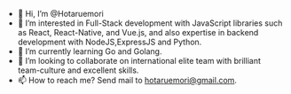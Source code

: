 - 👋 Hi, I’m @Hotaruemori
- 👀 I’m interested in Full-Stack development with JavaScript libraries such as React, React-Native, and Vue.js, and also expertise in backend development with NodeJS,ExpressJS and Python.
- 🌱 I’m currently learning Go and Golang.
- 💞️ I’m looking to collaborate on international elite team with brilliant team-culture and excellent skills.
- 📫 How to reach me? Send mail to hotaruemori@gmail.com.

<!---
Hotaruemori/Hotaruemori is a ✨ special ✨ repository because its `README.md` (this file) appears on your GitHub profile.
You can click the Preview link to take a look at your changes.
--->
